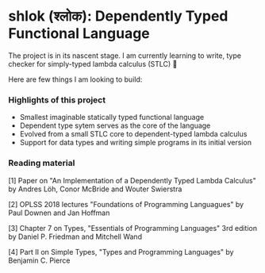 # shlok (श्लोक): Dependently Typed Functional Language

The project is in its nascent stage. I am currently learning to write, type checker for simply-typed lambda calculus (STLC) 🚧

Here are few things I am looking to build:

### Highlights of this project

- Smallest imaginable statically typed functional language
- Dependent type sytem serves as the core of the language
- Evolved from a small STLC core to dependent-typed lambda calculus
- Support for data types and writing simple programs in its initial version

### Reading material

[1] Paper on "An Implementation of a Dependently Typed Lambda Calculus" by Andres Löh, Conor McBride and Wouter Swierstra

[2] OPLSS 2018 lectures "Foundations of Programming Languagues" by Paul Downen and Jan Hoffman

[3] Chapter 7 on Types, "Essentials of Programming Languages" 3rd edition by Daniel P. Friedman and Mitchell Wand

[4] Part II on Simple Types, "Types and Programming Languages" by Benjamin C. Pierce

